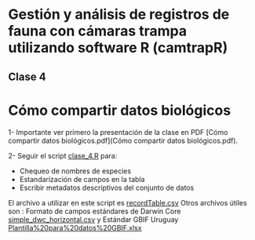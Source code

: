Gestión y análisis de registros de fauna con cámaras trampa utilizando software R (camtrapR)
============================================================================================

Clase 4
-------

# Cómo compartir datos biológicos

1- Importante ver primero la presentación de la clase en PDF [Cómo compartir datos biológicos.pdf](Cómo compartir datos biológicos.pdf). 

2- Seguir el script [clase_4.R](clase_4.R) para:

- Chequeo de nombres de especies
- Estandarización de campos en la tabla 
- Escribir metadatos descriptivos del conjunto de datos

El archivo a utilizar en este script es [recordTable.csv](recordTable.csv)
Otros archivos útiles son : Formato de campos estándares de Darwin Core [simple_dwc_horizontal.csv](simple_dwc_horizontal.csv)
 y Estándar GBIF Uruguay [Plantilla%20para%20datos%20GBIF.xlsx](Plantilla%20para%20datos%20GBIF.xlsx)
  
